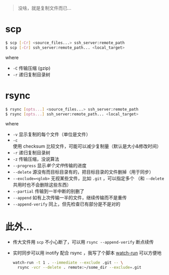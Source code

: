 <!--
title: "Notes about scp & rsync"
created: 2019-09-29T02:17:40+0800
tags:
- note
- linux
- cli
-->

> 没啥，就是复制文件而已...

# scp

```bash
$ scp [-Cr] <source_files...> ssh_server:remote_path
$ scp [-Cr] ssh_server:remote_path... <local_target>
```

where
- `-C` 传输压缩 (gzip)
- `-r` 递归复制目录树

# rsync

```bash
$ rsync [opts...] <source_files...> ssh_server:remote_path
$ rsync [opts...] ssh_server:remote_path... <local_target>
```

where
- `-v` 显示复制的每个文件（单位是文件）
- `-c` 使用 checksum 比较文件，可能可以减少复制量（默认是大小&修改时间）
- `-r` 递归复制目录树
- `-z` 传输压缩，没说算法
- `--progress` 显示*单个文件*传输的进度
- `--delete` 源没有而目标目录有的，把目标目录的文件删掉（用于同步）
- `--exclude=<glob>` 无视某些文件，比如 `.git` ，可以指定多个 （和 `--delete` 共用时也不会删除这些东西）
- `--partial` 传输到一半中断的别删了
- `--append` 如有上次传输一半的文件，继续传输而不是重传
- `--append-verify` 同上，但先检查已有部分是不是对的

# 此外...

- 传大文件用 `scp` 不小心断了，可以用 `rsync --append-verify` 断点续传
- 实时同步可以用 inotify 配合 rsync ，我写了个脚本 [watch-run][watch-run] 可以方便地

  ```bash
  watch-run -t 1 . --immediate --exclude .git -- \
    rsync -vcr --delete . remote:~/some_dir --exclude=.git
  ```

[watch-run]: https://github.com/uHOOCCOOHu/watch-run
